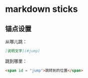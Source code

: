 # markdown sticks

## 锚点设置

从哪儿跳：

```markdown
[说明文字](#jump)
```

跳到哪里：

```markdown
<span id = "jump">跳转到的位置</span>
```

